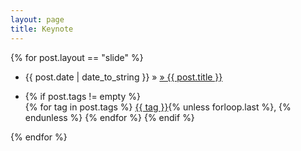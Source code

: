 ```yaml
---
layout: page
title: Keynote
---
```


<div class="home-posts">
  {% for post.layout == "slide" %}
  <ul class="home">
    <li class="home"><a href="{{ slide.link }}"></a> {{ post.date | date_to_string }} &raquo; <a href="{{ slide.url }}">&raquo; {{ post.title }}   </a></li>
	  <li class="home">
	    <p class="home-tags"> 
	      {% if post.tags != empty %}<br/><i class="fa fa-tags"></i>
	        {% for tag in post.tags %}
	          <a href="{{ '-ref' | prepend: tag | replace: ' ','-' | prepend: 'tags/#' | prepend: site.baseurl }}">{{ tag }}</a>{% unless forloop.last %}, {% endunless %}
	        {% endfor %}
	      {% endif %}
	    </p>
	  </li>
  </ul>
  {% endfor %}
</div>